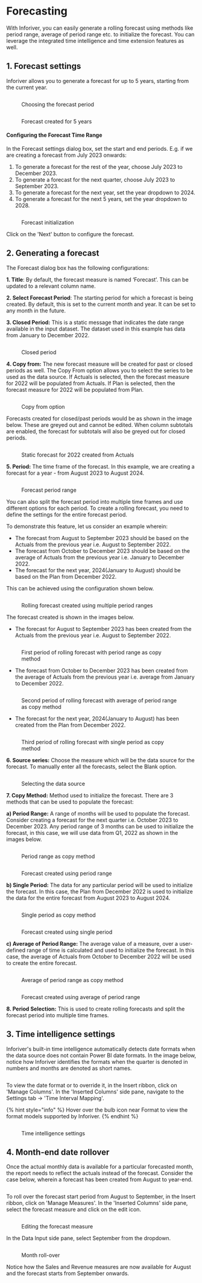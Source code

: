 # Forecasting

With Inforiver, you can easily generate a rolling forecast using methods like period range, average of period range etc. to initialize the forecast. You can leverage the integrated time intelligence and time extension features as well.&#x20;

## 1. Forecast settings

Inforiver allows you to generate a forecast for up to 5 years, starting from the current year.&#x20;

<figure><img src="../../.gitbook/assets/image (117) (1).png" alt=""><figcaption><p>Choosing the forecast period</p></figcaption></figure>

&#x20;

<figure><img src="../../.gitbook/assets/image (132) (1).png" alt=""><figcaption><p>Forecast created for 5 years</p></figcaption></figure>

#### Configuring the Forecast Time Range

In the Forecast settings dialog box, set the start and end periods. E.g. if we are creating a forecast from July 2023 onwards:

1. To generate a forecast for the rest of the year, choose July 2023 to December 2023.&#x20;
2. To generate a forecast for the next quarter, choose July 2023 to September 2023.
3. &#x20;To generate a forecast for the next year, set the year dropdown to 2024.
4. To generate a forecast for the next 5 years, set the year dropdown to 2028.

<figure><img src="../../.gitbook/assets/image (119) (1).png" alt=""><figcaption><p>Forecast initialization</p></figcaption></figure>

Click on the 'Next' button to configure the forecast.

## 2. Generating a forecast

The Forecast dialog box has the following configurations:

**1. Title**: By default, the forecast measure is named ‘Forecast’. This can be updated to a relevant column name.

**2. Select Forecast Period**: The starting period for which a forecast is being created. By default, this is set to the current month and year. It can be set to any month in the future.

**3. Closed Period:** This is a static message that indicates the date range available in the input dataset. The dataset used in this example has data from January to December 2022.

<figure><img src="../../.gitbook/assets/image (209) (1).png" alt=""><figcaption><p>Closed period</p></figcaption></figure>

**4. Copy from:** The new forecast measure will be created for past or closed periods as well.  The Copy From option allows you to select the series to be used as the data source. If Actuals is selected, then the forecast measure for 2022 will be populated from Actuals. If Plan is selected, then the forecast measure for 2022 will be populated from Plan.&#x20;

<figure><img src="../../.gitbook/assets/image (210) (1).png" alt=""><figcaption><p>Copy from option</p></figcaption></figure>

Forecasts created for closed/past periods would be as shown in the image below. These are greyed out and cannot be edited.  When column subtotals are enabled, the forecast for subtotals will also be greyed out for closed periods.

<figure><img src="../../.gitbook/assets/image (118) (1).png" alt=""><figcaption><p>Static forecast for 2022 created from Actuals</p></figcaption></figure>

**5. Period:** The time frame of the forecast. In this example, we are creating a forecast for a year - from August 2023 to August 2024.

<figure><img src="../../.gitbook/assets/image (120) (1).png" alt=""><figcaption><p>Forecast period range</p></figcaption></figure>

You can also split the forecast period into multiple time frames and use different options for each period. To create a rolling forecast, you need to define the settings for the entire forecast period.&#x20;

To demonstrate this feature, let us consider an example wherein:

* The forecast from August to September 2023 should be based on the Actuals from the previous year i.e. August to September 2022.   &#x20;
* The forecast from October to December 2023 should be based on the average of Actuals from the previous year i.e. January to December 2022.      &#x20;
* The forecast for the next year, 2024(January to August) should be based on the Plan from December 2022.                                                                                                                                                                                                                                                                                  &#x20;

This can be achieved using the configuration shown below.

<figure><img src="../../.gitbook/assets/image (121) (1).png" alt=""><figcaption><p>Rolling forecast created using multiple period ranges</p></figcaption></figure>

The forecast created is shown in the images below.

* The forecast for August to September 2023 has been created from the Actuals from the previous year i.e. August to September 2022.

<figure><img src="../../.gitbook/assets/image (122) (1).png" alt=""><figcaption><p>First period of rolling forecast with period range as copy method</p></figcaption></figure>

* The forecast from October to December 2023 has been created from the average of Actuals from the previous year i.e. average from January to December 2022.      &#x20;

<figure><img src="../../.gitbook/assets/image (124) (1).png" alt=""><figcaption><p>Second period of rolling forecast with average of period range as copy method</p></figcaption></figure>

* The forecast for the next year, 2024(January to August) has been created from the Plan from December 2022.  &#x20;

<figure><img src="../../.gitbook/assets/image (126) (1).png" alt=""><figcaption><p>Third period of rolling forecast with single period as copy method</p></figcaption></figure>



**6. Source series:** Choose the measure which will be the data source for the forecast. To manually enter all the forecasts, select the Blank option.

<figure><img src="../../.gitbook/assets/image (212) (1).png" alt=""><figcaption><p>Selecting the data source</p></figcaption></figure>

**7. Copy Method:** Method used to initialize the forecast. There are 3 methods that can be used to populate the forecast:

&#x20;**a) Period Range:** A range of months will be used to populate the forecast. Consider creating a forecast for the next quarter i.e. October 2023 to December 2023. Any period range of 3 months can be used to initialize the forecast, in this case, we will use data from Q1, 2022 as shown in the images below.

<figure><img src="../../.gitbook/assets/image (127) (1).png" alt=""><figcaption><p>Period range as copy method</p></figcaption></figure>

<figure><img src="../../.gitbook/assets/image (128) (1).png" alt=""><figcaption><p>Forecast created using period range</p></figcaption></figure>



**b) Single Period:** The data for any particular period will be used to initialize the forecast. In this case, the Plan from December 2022 is used to initialize the data for the entire forecast from  August 2023 to August 2024.

<figure><img src="../../.gitbook/assets/image (129) (1).png" alt=""><figcaption><p>Single period as copy method</p></figcaption></figure>

<figure><img src="../../.gitbook/assets/image (130) (1).png" alt=""><figcaption><p>Forecast created using single period</p></figcaption></figure>

**c) Average of Period Range:** The average value of a measure, over a user-defined range of time is calculated and used to initialize the forecast. In this case, the average of Actuals from October to December 2022 will be used to create the entire forecast.

<figure><img src="../../.gitbook/assets/image (134) (1).png" alt=""><figcaption><p>Average of period range as copy method</p></figcaption></figure>

<figure><img src="../../.gitbook/assets/image (135) (1).png" alt=""><figcaption><p>Forecast created using average of period range</p></figcaption></figure>

**8. Period Selection:** This is used to create rolling forecasts and split the forecast period into multiple time frames.&#x20;

## 3. Time intelligence settings

Inforiver's built-in time intelligence automatically detects date formats when the data source does not contain Power BI date formats. In the image below, notice how Inforiver identifies the formats when the quarter is denoted in numbers and months are denoted as short names.

<figure><img src="../../.gitbook/assets/Forecast2 (2).png" alt=""><figcaption></figcaption></figure>

To view the date format or to override it, in the Insert ribbon, click on 'Manage Columns'. In the 'Inserted Columns' side pane, navigate to the Settings tab -> 'Time Interval Mapping'.

{% hint style="info" %}
Hover over the bulb icon near Format to view the format models supported by Inforiver.
{% endhint %}

<figure><img src="../../.gitbook/assets/Forecast001.png" alt=""><figcaption><p>Time intelligence settings</p></figcaption></figure>



## 4. Month-end date rollover

Once the actual monthly data is available for a particular forecasted month, the report needs to reflect the actuals instead of the forecast. Consider the case below, wherein a forecast has been created from August to year-end.

<figure><img src="../../.gitbook/assets/image (136) (1).png" alt=""><figcaption></figcaption></figure>

To roll over the forecast start period from August to September, in the Insert ribbon, click on 'Manage Measures'. In the 'Inserted Columns' side pane, select the forecast measure and click on the edit icon.

<figure><img src="../../.gitbook/assets/image (137) (1).png" alt=""><figcaption><p>Editing the forecast measure</p></figcaption></figure>

In the Data Input side pane, select September from the dropdown.

<figure><img src="../../.gitbook/assets/image (138) (1).png" alt=""><figcaption><p>Month roll-over</p></figcaption></figure>

Notice how the Sales and Revenue measures are now available for August and the forecast starts from September onwards.

<figure><img src="../../.gitbook/assets/image (139) (1).png" alt=""><figcaption></figcaption></figure>
